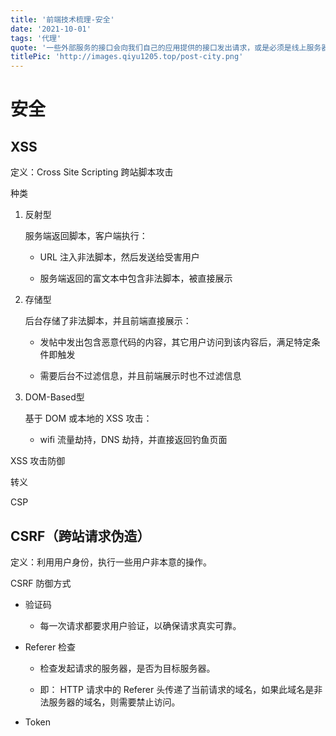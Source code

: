 ```yaml
---
title: '前端技术梳理-安全'
date: '2021-10-01'
tags: '代理'
quote: '一些外部服务的接口会向我们自己的应用提供的接口发出请求，或是必须是线上服务器调用比如微信的 `jssdk` ，但是我们开发都是在本地完成...'
titlePic: 'http://images.qiyu1205.top/post-city.png'
---
```


# 安全
## XSS

定义：Cross Site Scripting 跨站脚本攻击

种类

1. 反射型
   
   服务端返回脚本，客户端执行：
   
   + URL 注入非法脚本，然后发送给受害用户
   
   + 服务端返回的富文本中包含非法脚本，被直接展示

2. 存储型
   
   后台存储了非法脚本，并且前端直接展示：
   
   + 发帖中发出包含恶意代码的内容，其它用户访问到该内容后，满足特定条件即触发
   
   + 需要后台不过滤信息，并且前端展示时也不过滤信息

3. DOM-Based型
   
   基于 DOM 或本地的 XSS 攻击：
   
   + wifi 流量劫持，DNS 劫持，并直接返回钓鱼页面

XSS 攻击防御

转义

CSP

## CSRF（跨站请求伪造）

定义：利用用户身份，执行一些用户非本意的操作。

CSRF 防御方式

+ 验证码
  
  + 每一次请求都要求用户验证，以确保请求真实可靠。

+ Referer 检查
  
  + 检查发起请求的服务器，是否为目标服务器。
  
  + 即： HTTP 请求中的 Referer 头传递了当前请求的域名，如果此域名是非法服务器的域名，则需要禁止访问。

+ Token